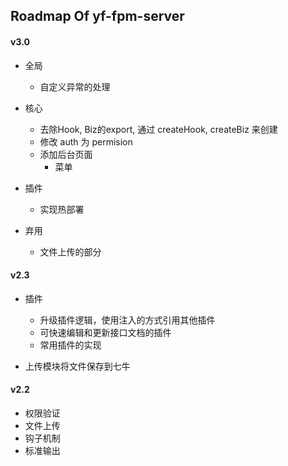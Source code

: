 ## Roadmap Of yf-fpm-server

#### v3.0

- 全局
  - 自定义异常的处理
  
- 核心
  - 去除Hook, Biz的export, 通过 createHook, createBiz 来创建
  - 修改 auth 为 permision
  - 添加后台页面
    - 菜单

- 插件
  - 实现热部署

- 弃用
  - 文件上传的部分

#### v2.3

- 插件
  - 升级插件逻辑，使用注入的方式引用其他插件
  - 可快速编辑和更新接口文档的插件
  - 常用插件的实现

- 上传模块将文件保存到七牛

#### v2.2

- 权限验证
- 文件上传
- 钩子机制
- 标准输出

